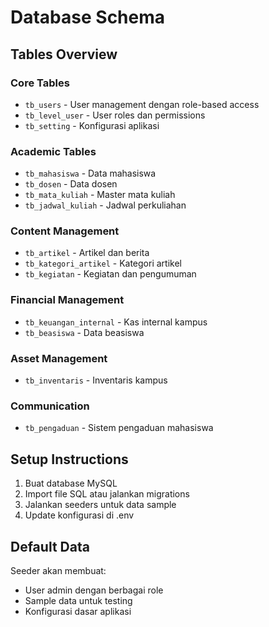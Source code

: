 # Database Schema

## Tables Overview

### Core Tables
- `tb_users` - User management dengan role-based access
- `tb_level_user` - User roles dan permissions
- `tb_setting` - Konfigurasi aplikasi

### Academic Tables
- `tb_mahasiswa` - Data mahasiswa
- `tb_dosen` - Data dosen
- `tb_mata_kuliah` - Master mata kuliah
- `tb_jadwal_kuliah` - Jadwal perkuliahan

### Content Management
- `tb_artikel` - Artikel dan berita
- `tb_kategori_artikel` - Kategori artikel
- `tb_kegiatan` - Kegiatan dan pengumuman

### Financial Management
- `tb_keuangan_internal` - Kas internal kampus
- `tb_beasiswa` - Data beasiswa

### Asset Management
- `tb_inventaris` - Inventaris kampus

### Communication
- `tb_pengaduan` - Sistem pengaduan mahasiswa

## Setup Instructions

1. Buat database MySQL
2. Import file SQL atau jalankan migrations
3. Jalankan seeders untuk data sample
4. Update konfigurasi di .env

## Default Data

Seeder akan membuat:
- User admin dengan berbagai role
- Sample data untuk testing
- Konfigurasi dasar aplikasi